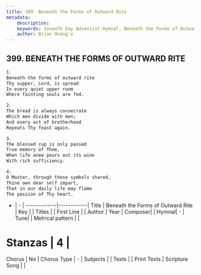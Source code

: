 ```yaml
---
title: 399. Beneath the Forms of Outward Rite
metadata:
    description: 
    keywords: Seventh Day Adventist Hymnal, Beneath the Forms of Outward Rite, , 
    author: Brian Onang'o
---
```



## 399. BENEATH THE FORMS OF OUTWARD RITE

```txt
1.
Beneath the forms of outward rite
Thy supper, Lord, is spread
In every quiet upper room
Where fainting souls are fed.

2.
The bread is always consecrate
Which men divide with men;
And every act of brotherhood
Repeats Thy feast again.

3.
The blessed cup is only passed
True memory of Thee,
When life anew pours out its wine
With rich sufficiency.

4.
O Master, through these symbols shared,
Thine own dear self impart,
That in our daily life may flame
The passion of Thy heart.
```

- |   -  |
-------------|------------|
Title | Beneath the Forms of Outward Rite |
Key |  |
Titles |  |
First Line |  |
Author | 
Year | 
Composer|  |
Hymnal|  - |
Tune|  |
Metrical pattern | |
# Stanzas | 4 |
Chorus | No |
Chorus Type | - |
Subjects |  |
Texts |  |
Print Texts | 
Scripture Song |  |
  

